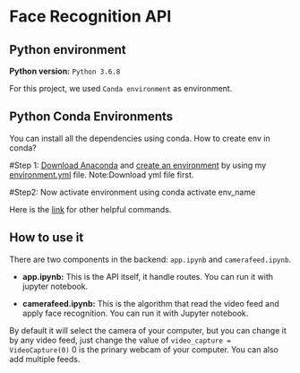 # Face Recognition API

## Python environment

**Python version:** `Python 3.6.8`

For this project, we used `Conda environment` as environment.



## Python Conda Environments

You can install all the dependencies using conda.
How to create env in conda?

#Step 1: [Download Anaconda](https://www.anaconda.com/products/individual) and [create an environment](https://conda.io/projects/conda/en/latest/user-guide/tasks/manage-environments.html#creating-an-environment-from-an-environment-yml-file) by using my [environment.yml](https://drive.google.com/file/d/1ONgvHnECZ1pH66tMleVz0BUCh4nUH0Ev/view?usp=sharing) file.
Note:Download yml file first.

#Step2: Now activate environment using conda activate env_name

Here is the [link](https://conda.io/projects/conda/en/latest/user-guide/tasks/manage-environments.html#creating-an-environment-with-commands) for other helpful commands.



## How to use it

There are two components in the backend: `app.ipynb` and `camerafeed.ipynb`.

* **app.ipynb:** This is the API itself, it handle routes. You can run it with jupyter notebook.


* **camerafeed.ipynb:** This is the algorithm that read the video feed and apply face recognition. You can run it 
with Jupyter notebook.

By default it will select the camera of your computer, but you can change it by any video feed, just change the value of `video_capture = VideoCapture(0)` 0 is the prinary webcam of your computer. You can also add multiple feeds.
